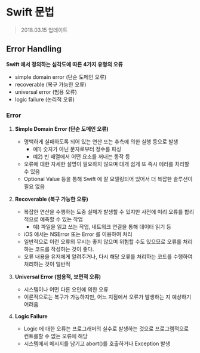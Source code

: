 # Swift 문법
> 2018.03.15 업데이트   

## Error Handling
__Swift 에서 정의하는 심각도에 따른 4가지 유형의 오류__
* simple domain error (단순 도메인 오류)
* recoverable (복구 가능한 오류)
* universal error (범용 오류)
* logic failure (논리적 오류)

### Error
1. __Simple Domain Error (단순 도메인 오류)__
    * 명백하게 실패하도록 되어 있는 연산 또는 추측에 의한 실행 등으로 발생    
        - 예1) 숫자가 아닌 문자로부터 정수를 파싱   
        - 예2) 빈 배열에서 어떤 요소를 꺼내는 동작 등   
    * 오류에 대한 자세한 설명이 필요하지 않으며 대개 쉽게 또 즉시 에러를 처리할 수 있음   
    * Optional Value 등을 통해 Swift 에 잘 모델링되어 있어서 더 복잡한 솔루션이 필요 없음   

2. __Recoverable (복구 가능한 오류) __
    * 복잡한 연산을 수행하는 도중 실패가 발생할 수 있지만 사전에 미리 오류를 합리적으로 예측할 수 있는 작업    
        - 예) 파일을 읽고 쓰는 작업, 네트워크 연결을 통해 데이터 읽기 등    
    * iOS 에서는 NSError 또는 Error 를 이용하여 처리    
    * 일반적으로 이런 오류의 무시는 좋지 않으며 위험할 수도 있으므로 오류를 처리하는 코드를 작성하는 것이 좋다.    
    * 오류 내용을 유저에게 알려주거나, 다시 해당 오류를 처리하는 코드를 수행하여 처리하는 것이 일반적  

3. __Universal Error  (범용적, 보편적 오류) __
    * 시스템이나 어떤 다른 요인에 의한 오류    
    * 이론적으로는 복구가 가능하지만, 어느 지점에서 오류가 발생하는 지 예상하기 어려움     

4. __Logic Failure __
    * Logic 에 대한 오류는 프로그래머의 실수로 발생하는 것으로 프로그램적으로 컨트롤할 수 없는 오류에 해당    
    * 시스템에서 메시지를 남기고 abort()를 호출하거나 Exception 발생   